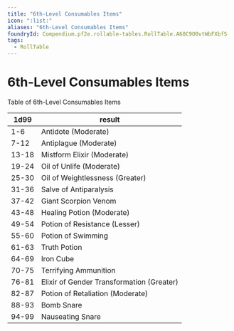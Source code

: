 ```yaml
---
title: "6th-Level Consumables Items"
icon: ":list:"
aliases: "6th-Level Consumables Items"
foundryId: Compendium.pf2e.rollable-tables.RollTable.A68C9O0vtWbFXbfS
tags:
  - RollTable
---
```


# 6th-Level Consumables Items
<p>Table of 6th-Level Consumables Items</p>

| 1d99 | result |
|------|--------|
| 1-6 | Antidote (Moderate) |
| 7-12 | Antiplague (Moderate) |
| 13-18 | Mistform Elixir (Moderate) |
| 19-24 | Oil of Unlife (Moderate) |
| 25-30 | Oil of Weightlessness (Greater) |
| 31-36 | Salve of Antiparalysis |
| 37-42 | Giant Scorpion Venom |
| 43-48 | Healing Potion (Moderate) |
| 49-54 | Potion of Resistance (Lesser) |
| 55-60 | Potion of Swimming |
| 61-63 | Truth Potion |
| 64-69 | Iron Cube |
| 70-75 | Terrifying Ammunition |
| 76-81 | Elixir of Gender Transformation (Greater) |
| 82-87 | Potion of Retaliation (Moderate) |
| 88-93 | Bomb Snare |
| 94-99 | Nauseating Snare |

